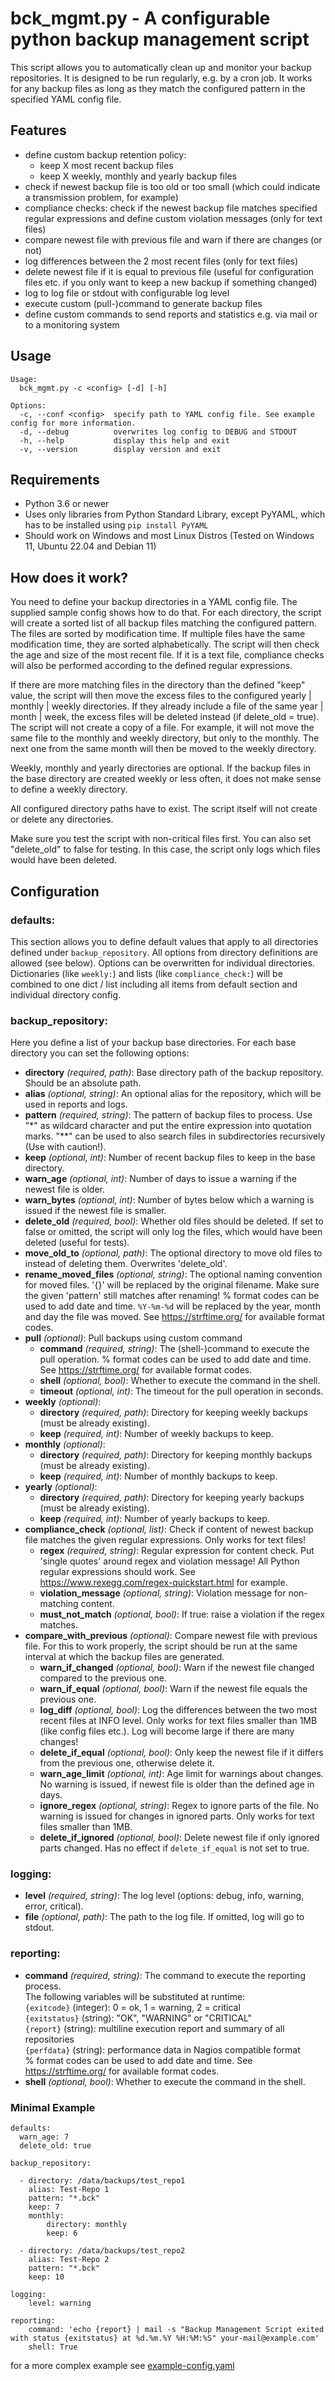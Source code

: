 # bck_mgmt.py - A configurable python backup management script

This script allows you to automatically clean up and monitor your backup repositories. It is designed to be run regularly, e.g. by a cron job. It works for any backup files as long as they match the configured pattern in the specified YAML config file.

## Features

* define custom backup retention policy: 
  * keep X most recent backup files
  * keep X weekly, monthly and yearly backup files
* check if newest backup file is too old or too small (which could indicate a transmission problem, for example)
* compliance checks: check if the newest backup file matches specified regular expressions and define custom violation messages (only for text files)
* compare newest file with previous file and warn if there are changes (or not)
* log differences between the 2 most recent files (only for text files)
* delete newest file if it is equal to previous file (useful for configuration files etc. if you only want to keep a new backup if something changed)
* log to log file or stdout with configurable log level
* execute custom (pull-)command to generate backup files
* define custom commands to send reports and statistics e.g. via mail or to a monitoring system

## Usage

```
Usage:
  bck_mgmt.py -c <config> [-d] [-h]

Options:
  -c, --conf <config>  specify path to YAML config file. See example config for more information.
  -d, --debug          overwrites log config to DEBUG and STDOUT
  -h, --help           display this help and exit
  -v, --version        display version and exit
```

## Requirements

* Python 3.6 or newer
* Uses only libraries from Python Standard Library, except PyYAML, which has to be installed using `pip install PyYAML`
* Should work on Windows and most Linux Distros (Tested on Windows 11, Ubuntu 22.04 and Debian 11)

## How does it work?

You need to define your backup directories in a YAML config file. The supplied sample config shows how to do that. For each directory, the script will create a sorted list of all backup files matching the configured pattern. The files are sorted by modification time. If multiple files have the same modification time, they are sorted alphabetically. The script will then check the age and size of the most recent file. If it is a text file, compliance checks will also be performed according to the defined regular expressions.

If there are more matching files in the directory than the defined "keep" value, the script will then move the excess files to the configured yearly | monthly | weekly directories. If they already include a file of the same year | month | week, the excess files will be deleted instead (if delete_old = true).
The script will not create a copy of a file. For example, it will not move the same file to the monthly and weekly directory, but only to the monthly. The next one from the same month will then be moved to the weekly directory.

Weekly, monthly and yearly directories are optional. If the backup files in the base directory are created weekly or less often, it does not make sense to define a weekly directory.

All configured directory paths have to exist. The script itself will not create or delete any directories.

Make sure you test the script with non-critical files first. You can also set "delete_old" to false for testing. In this case, the script only logs which files would have been deleted.

## Configuration

### defaults:

This section allows you to define default values that apply to all directories defined under `backup_repository`. All options from directory definitions are allowed (see below). Options can be overwritten for individual directories. Dictionaries (like `weekly:`) and lists (like `compliance_check:`) will be combined to one dict / list including all items from default section and individual directory config.

### backup_repository:

Here you define a list of your backup base directories. For each base directory you can set the following options:

- **directory** *(required, path)*: Base directory path of the backup repository. Should be an absolute path.
- **alias** *(optional, string)*: An optional alias for the repository, which will be used in reports and logs.
- **pattern** *(required, string)*: The pattern of backup files to process. Use "*" as wildcard character and put the entire expression into quotation marks. "**" can be used to also search files in subdirectories recursively (Use with caution!).
- **keep** *(optional, int)*: Number of recent backup files to keep in the base directory.
- **warn_age** *(optional, int)*: Number of days to issue a warning if the newest file is older.
- **warn_bytes** *(optional, int)*: Number of bytes below which a warning is issued if the newest file is smaller.
- **delete_old** *(required, bool)*: Whether old files should be deleted. If set to false or omitted, the script will only log the files, which would have been deleted (useful for tests).
- **move_old_to** *(optional, path)*: The optional directory to move old files to instead of deleting them. Overwrites 'delete_old'.
- **rename_moved_files** *(optional, string)*: The optional naming convention for moved files. '{}' will be replaced by the original filename. Make sure the given 'pattern' still matches after renaming! % format codes can be used to add date and time. `%Y-%m-%d` will be replaced by the year, month and day the file was moved. See https://strftime.org/ for available format codes. 
- **pull** *(optional)*: Pull backups using custom command
    - **command** *(required, string)*: The (shell-)command to execute the pull operation. % format codes can be used to add date and time. See https://strftime.org/ for available format codes.
    - **shell** *(optional, bool)*: Whether to execute the command in the shell.
    - **timeout** *(optional, int)*: The timeout for the pull operation in seconds.
- **weekly** *(optional)*:
    - **directory** *(required, path)*: Directory for keeping weekly backups (must be already existing).
    - **keep** *(required, int)*: Number of weekly backups to keep.
- **monthly** *(optional)*:
    - **directory** *(required, path)*: Directory for keeping monthly backups (must be already existing).
    - **keep** *(required, int)*: Number of monthly backups to keep.
- **yearly** *(optional)*:
    - **directory** *(required, path)*: Directory for keeping yearly backups (must be already existing).
    - **keep** *(required, int)*: Number of yearly backups to keep.
- **compliance_check** *(optional, list)*: Check if content of newest backup file matches the given regular expressions. Only works for text files!
    - **regex** *(required, string)*: Regular expression for content check. Put 'single quotes' around regex and violation message! All Python regular expressions should work. See https://www.rexegg.com/regex-quickstart.html for example.
    - **violation_message** *(optional, string)*: Violation message for non-matching content.
    - **must_not_match** *(optional, bool)*: If true: raise a violation if the regex matches.
- **compare_with_previous** *(optional)*: Compare newest file with previous file. For this to work properly, the script should be run at the same interval at which the backup files are generated.
    - **warn_if_changed** *(optional, bool)*: Warn if the newest file changed compared to the previous one.
    - **warn_if_equal** *(optional, bool)*: Warn if the newest file equals the previous one.
    - **log_diff** *(optional, bool)*: Log the differences between the two most recent files at INFO level. Only works for text files smaller than 1MB (like config files etc.). Log will become large if there are many changes!
    - **delete_if_equal** *(optional, bool)*: Only keep the newest file if it differs from the previous one, otherwise delete it.
    - **warn_age_limit** *(optional, int)*: Age limit for warnings about changes. No warning is issued, if newest file is older than the defined age in days.
    - **ignore_regex** *(optional, string)*: Regex to ignore parts of the file. No warning is issued for changes in ignored parts. Only works for text files smaller than 1MB.
    - **delete_if_ignored** *(optional, bool)*: Delete newest file if only ignored parts changed. Has no effect if `delete_if_equal` is not set to true.

### logging:

- **level** *(required, string)*: The log level (options: debug, info, warning, error, critical).
- **file** *(optional, path)*: The path to the log file. If omitted, log will go to stdout.

### reporting:

- **command** *(required, string)*: The command to execute the reporting process.\
The following variables will be substituted at runtime:\
`{exitcode}` (integer): 0 = ok, 1 = warning, 2 = critical\
`{exitstatus}` (string): "OK", "WARNING" or "CRITICAL"\
`{report}` (string): multiline execution report and summary of all repositories\
`{perfdata}` (string): performance data in Nagios compatible format\
% format codes can be used to add date and time. See https://strftime.org/ for available format codes.
- **shell** *(optional, bool)*: Whether to execute the command in the shell.

### Minimal Example

```
defaults:
  warn_age: 7
  delete_old: true

backup_repository:

  - directory: /data/backups/test_repo1
    alias: Test-Repo 1
    pattern: "*.bck"
    keep: 7
    monthly:
        directory: monthly
        keep: 6

  - directory: /data/backups/test_repo2
    alias: Test-Repo 2
    pattern: "*.bck"
    keep: 10

logging:
    level: warning

reporting:
    command: 'echo {report} | mail -s "Backup Management Script exited with status {exitstatus} at %d.%m.%Y %H:%M:%S" your-mail@example.com'
    shell: True

```
for a more complex example see [example-config.yaml](example-config.yaml)